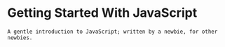 # Getting Started With JavaScript
`A gentle introduction to JavaScript; written by a newbie, for other newbies.`

